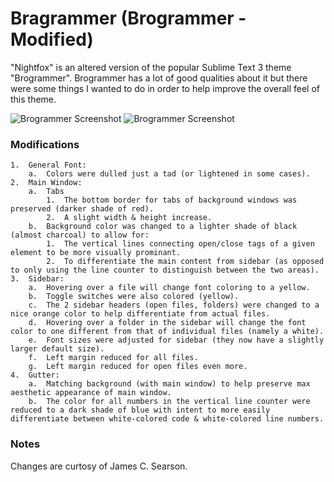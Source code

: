 # Bragrammer (Brogrammer - Modified)

"Nightfox" is an altered version of the popular Sublime Text 3 theme "Brogrammer".  Brogrammer has a lot of good qualities about it but there were some things I wanted to do in order to help improve the overall feel of this theme.

![Brogrammer Screenshot](http://i.imgur.com/FmGRSDy.png)
![Brogrammer Screenshot](http://i.imgur.com/HNpg7qk.png)

### Modifications

	1.  General Font:
		a.  Colors were dulled just a tad (or lightened in some cases).
	2.  Main Window:
		a.  Tabs
			1.  The bottom border for tabs of background windows was preserved (darker shade of red).
			2.  A slight width & height increase.
		b.  Background color was changed to a lighter shade of black (almost charcoal) to allow for:
			1.  The vertical lines connecting open/close tags of a given element to be more visually prominant.
			2.  To differentiate the main content from sidebar (as opposed to only using the line counter to distinguish between the two areas).
	3.  Sidebar:
		a.  Hovering over a file will change font coloring to a yellow.
		b.  Toggle switches were also colored (yellow).
		c.  The 2 sidebar headers (open files, folders) were changed to a nice orange color to help differentiate from actual files.
		d.  Hovering over a folder in the sidebar will change the font color to one different from that of individual files (namely a white).
		e.  Font sizes were adjusted for sidebar (they now have a slightly larger default size).
		f.  Left margin reduced for all files.
		g.  Left margin reduced for open files even more.
	4.  Gutter:
		a.  Matching background (with main window) to help preserve max aesthetic appearance of main window.
		b.  The color for all numbers in the vertical line counter were reduced to a dark shade of blue with intent to more easily differentiate between white-colored code & white-colored line numbers.

### Notes

Changes are curtosy of James C. Searson.